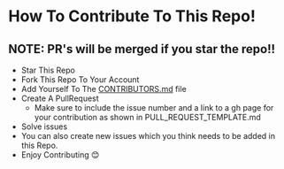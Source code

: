 # How To Contribute To This Repo!
## NOTE: PR's will be merged if you star the repo!!
- Star This Repo
- Fork This Repo To Your Account
- Add Yourself To The [CONTRIBUTORS.md](https://github.com/aswinzz/LinuxCommands/blob/master/CONTRIBUTORS.md) file
- Create A PullRequest
    - Make sure to include the issue number and a link to a gh page for your contribution as shown in PULL_REQUEST_TEMPLATE.md
- Solve issues
- You can also create new issues which you think needs to be added in this Repo.
- Enjoy Contributing :blush:
